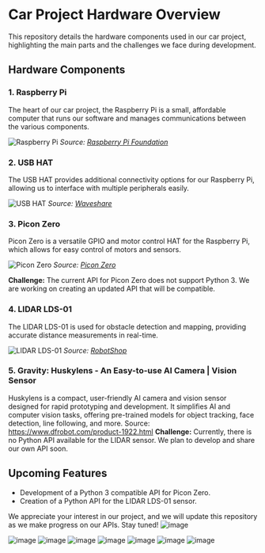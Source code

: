 # Car Project Hardware Overview

This repository details the hardware components used in our car project, highlighting the main parts and the challenges we face during development.

## Hardware Components

### 1. Raspberry Pi
The heart of our car project, the Raspberry Pi is a small, affordable computer that runs our software and manages communications between the various components.

![Raspberry Pi](https://www.raspberrypi.org/app/uploads/2020/11/Raspberry-Pi-4-Model-B.jpg)
*Source: [Raspberry Pi Foundation](https://www.raspberrypi.org/)*

### 2. USB HAT
The USB HAT provides additional connectivity options for our Raspberry Pi, allowing us to interface with multiple peripherals easily.

![USB HAT](https://www.waveshare.com/w/upload/3/3e/USB_HAT.jpg)
*Source: [Waveshare](https://www.waveshare.com/)*

### 3. Picon Zero
Picon Zero is a versatile GPIO and motor control HAT for the Raspberry Pi, which allows for easy control of motors and sensors.

![Picon Zero](https://piconzero.com/assets/img/piconzero1.jpg)
*Source: [Picon Zero](https://piconzero.com/)*

**Challenge:** The current API for Picon Zero does not support Python 3. We are working on creating an updated API that will be compatible.

### 4. LIDAR LDS-01
The LIDAR LDS-01 is used for obstacle detection and mapping, providing accurate distance measurements in real-time.

![LIDAR LDS-01](https://www.robotshop.com/media/catalog/product/cache/1/image/900x900/9df78eab33525d08d6e5fb8d27136e95/l/i/lidar-lds-01-3.png)
*Source: [RobotShop](https://www.robotshop.com/)*

### 5. Gravity: Huskylens - An Easy-to-use AI Camera | Vision Sensor


Huskylens is a compact, user-friendly AI camera and vision sensor designed for rapid prototyping and development. It simplifies AI and computer vision tasks, offering pre-trained models for object tracking, face detection, line following, and more.
Source: https://www.dfrobot.com/product-1922.html
**Challenge:** Currently, there is no Python API available for the LIDAR sensor. We plan to develop and share our own API soon.

## Upcoming Features
- Development of a Python 3 compatible API for Picon Zero.
- Creation of a Python API for the LIDAR LDS-01 sensor.

We appreciate your interest in our project, and we will update this repository as we make progress on our APIs. Stay tuned!
 ![image](https://github.com/user-attachments/assets/9095fbab-5405-4873-a3f0-7f27611e9bfb)

 ![image](https://github.com/user-attachments/assets/fecef43d-f67d-4c24-9a6a-7d49dd61dc4d)
 ![image](https://github.com/user-attachments/assets/1645e785-47bd-46e1-84ac-e7c079d3227d)
 ![image](https://github.com/user-attachments/assets/e50b4178-c828-47d0-ae18-02135736a63b)
 ![image](https://github.com/user-attachments/assets/57e810e7-7079-4f59-aac0-70ebdb65b395)
 ![image](https://github.com/user-attachments/assets/8388a151-ad38-4859-a7c5-f4be99a24dd3)
 ![image](https://github.com/user-attachments/assets/bcf5d401-ccd5-4de5-a6c5-3213aa91ea6d)
 ![image](https://github.com/user-attachments/assets/1dfeff01-31a1-45ac-bdb2-0f6f4ec813b2)





 

 


